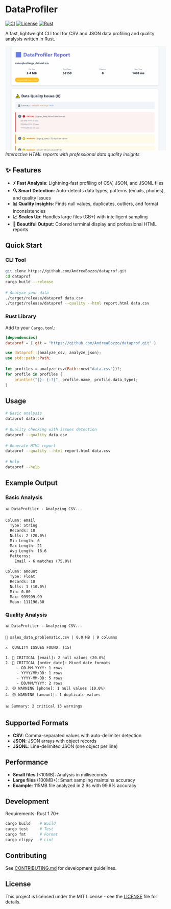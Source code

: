 # DataProfiler

[![CI](https://github.com/AndreaBozzo/dataprof/workflows/CI/badge.svg)](https://github.com/AndreaBozzo/dataprof/actions)
[![License](https://img.shields.io/github/license/AndreaBozzo/dataprof)](LICENSE)
[![Rust](https://img.shields.io/badge/rust-1.70%2B-orange.svg)](https://www.rust-lang.org)

A fast, lightweight CLI tool for CSV and JSON data profiling and quality analysis written in Rust.

![DataProfiler HTML Report](assets/animations/HTML.gif)
*Interactive HTML reports with professional data quality insights*

## ✨ Features

- **⚡ Fast Analysis**: Lightning-fast profiling of CSV, JSON, and JSONL files
- **🔍 Smart Detection**: Auto-detects data types, patterns (emails, phones), and quality issues
- **📊 Quality Insights**: Finds null values, duplicates, outliers, and format inconsistencies  
- **📈 Scales Up**: Handles large files (GB+) with intelligent sampling
- **🎨 Beautiful Output**: Colored terminal display and professional HTML reports

## Quick Start

### CLI Tool
```bash
git clone https://github.com/AndreaBozzo/dataprof.git
cd dataprof
cargo build --release

# Analyze your data
./target/release/dataprof data.csv
./target/release/dataprof --quality --html report.html data.csv
```

### Rust Library
Add to your `Cargo.toml`:
```toml
[dependencies]
dataprof = { git = "https://github.com/AndreaBozzo/dataprof.git" }
```

```rust
use dataprof::{analyze_csv, analyze_json};
use std::path::Path;

let profiles = analyze_csv(Path::new("data.csv"))?;
for profile in profiles {
    println!("{}: {:?}", profile.name, profile.data_type);
}
```

## Usage

```bash
# Basic analysis
dataprof data.csv

# Quality checking with issues detection  
dataprof --quality data.csv

# Generate HTML report
dataprof --quality --html report.html data.csv

# Help
dataprof --help
```

## Example Output

### Basic Analysis
```
📊 DataProfiler - Analyzing CSV...

Column: email
  Type: String
  Records: 10
  Nulls: 2 (20.0%)
  Min Length: 6
  Max Length: 21
  Avg Length: 18.6
  Patterns:
    Email - 6 matches (75.0%)

Column: amount
  Type: Float
  Records: 10
  Nulls: 1 (10.0%)
  Min: 0.00
  Max: 999999.99
  Mean: 111196.30
```

### Quality Analysis
```
📊 DataProfiler - Analyzing CSV...

📁 sales_data_problematic.csv | 0.0 MB | 9 columns

⚠️  QUALITY ISSUES FOUND: (15)

1. 🔴 CRITICAL [email]: 2 null values (20.0%)
2. 🔴 CRITICAL [order_date]: Mixed date formats
     - DD-MM-YYYY: 1 rows
     - YYYY/MM/DD: 1 rows
     - YYYY-MM-DD: 5 rows
     - DD/MM/YYYY: 2 rows
3. 🟡 WARNING [phone]: 1 null values (10.0%)
4. 🟡 WARNING [amount]: 1 duplicate values

📊 Summary: 2 critical 13 warnings
```

## Supported Formats

- **CSV**: Comma-separated values with auto-delimiter detection
- **JSON**: JSON arrays with object records
- **JSONL**: Line-delimited JSON (one object per line)

## Performance

- **Small files** (<10MB): Analysis in milliseconds
- **Large files** (100MB+): Smart sampling maintains accuracy
- **Example**: 115MB file analyzed in 2.9s with 99.6% accuracy

## Development

Requirements: Rust 1.70+

```bash
cargo build    # Build
cargo test     # Test
cargo fmt      # Format
cargo clippy   # Lint
```

## Contributing

See [CONTRIBUTING.md](CONTRIBUTING.md) for development guidelines.

## License

This project is licensed under the MIT License - see the [LICENSE](LICENSE) file for details.